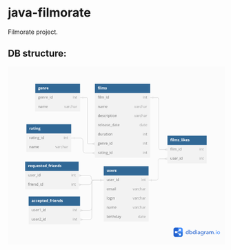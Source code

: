 # java-filmorate
Filmorate project.

## DB structure:

![Image](./src/main/resources/DBDiagram.png)
